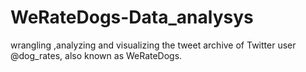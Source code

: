 # WeRateDogs-Data_analysys
 wrangling ,analyzing and visualizing the tweet archive of Twitter user @dog_rates, also known as WeRateDogs. 
